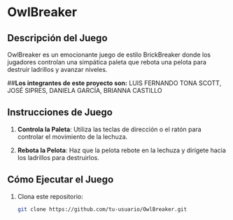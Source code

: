 # OwlBreaker

## Descripción del Juego

OwlBreaker es un emocionante juego de estilo BrickBreaker donde los jugadores controlan una simpática paleta que rebota una pelota para destruir ladrillos y avanzar niveles.

##**Los integrantes de este proyecto son:**
LUIS FERNANDO TONA SCOTT,
JOSÉ SIPRES,
DANIELA GARCÍA,
BRIANNA CASTILLO

## Instrucciones de Juego

1. **Controla la Paleta**: Utiliza las teclas de dirección o el ratón para controlar el movimiento de la lechuza.

2. **Rebota la Pelota**: Haz que la pelota rebote en la lechuza y dirígete hacia los ladrillos para destruirlos.

## Cómo Ejecutar el Juego

1. Clona este repositorio:

   ```bash
   git clone https://github.com/tu-usuario/OwlBreaker.git
